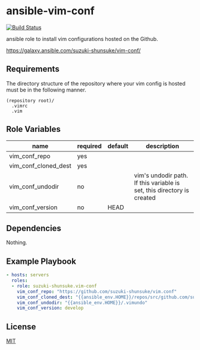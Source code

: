 # ansible-vim-conf

[![Build Status](https://travis-ci.org/suzuki-shunsuke/ansible-vim-conf.svg?branch=master)](https://travis-ci.org/suzuki-shunsuke/ansible-vim-conf)

ansible role to install vim configurations hosted on the Github.

https://galaxy.ansible.com/suzuki-shunsuke/vim-conf/

## Requirements

The directory structure of the repository where your vim config is hosted must be in the following manner.

```
(repository root)/
  .vimrc
  .vim
```

## Role Variables

name | required | default | description
--- | --- | --- | ---
vim_conf_repo | yes | |
vim_conf_cloned_dest | yes | |
vim_conf_undodir | no | | vim's undodir path. If this variable is set, this directory is created
vim_conf_version | no | HEAD |

## Dependencies

Nothing.

## Example Playbook

```yaml
- hosts: servers
  roles:
  - role: suzuki-shunsuke.vim-conf
    vim_conf_repo: "https://github.com/suzuki-shunsuke/vim.conf"
    vim_conf_cloned_dest: "{{ansible_env.HOME}}/repos/src/github.com/suzuki-shunsuke/vim.conf"
    vim_conf_undodir: "{{ansible_env.HOME}}/.vimundo"
    vim_conf_version: develop
```

## License

[MIT](LICENSE)
